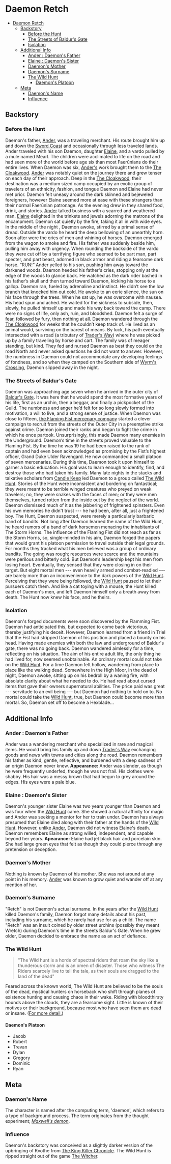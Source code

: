 # Daemon Retch

- [Daemon Retch](#daemon-retch)
    - [Backstory](#backstory)
        - [Before the Hunt](#before-the-hunt)
        - [The Streets of Baldur's Gate<a name="baldur"></a>](#the-streets-of-baldurs-gatea-namebaldur-a)
        - [Isolation<a name="isolation"></a>](#isolationa-nameisolation-a)
    - [Additional Info](#additional-info)
        - [Ander : Daemon's Father](#ander---daemons-father)
        - [Elaine : Daemon's Sister](#elaine---daemons-sister)
        - [Daemon's Mother](#daemons-mother)
        - [Daemon's Surname](#daemons-surname)
        - [The Wild Hunt](#the-wild-hunt)
            - [Daemon's Platoon](#daemons-platoon)
    - [Meta](#meta)
        - [Daemon's Name](#daemons-name)
        - [Influence](#influence)

## Backstory

### Before the Hunt

Daemon's father, [Ander](#ander), was a traveling merchant. His route brought him up and down the [Sword Coast](http://forgottenrealms.wikia.com/wiki/Sword_Coast) and occasionally through less traveled lands. Ander traveled with his son Daemon, daughter [Elaine](#elaine), and a vardo pulled by a mule named Mearl. The children were acclimated to life on the road and had seen more of the world before age six than most Faerûnians do their entire lives. When Daemon was six, [Ander's](#ander) work brought them to the [The Cloakwood](http://forgottenrealms.wikia.com/wiki/Cloak_Wood). [Ander](#ander) was notably quiet on the journey there and grew tenser on each day of their approach. Deep in the [The Cloakwood](http://forgottenrealms.wikia.com/wiki/Cloak_Wood), their destination was a medium sized camp occupied by an exotic group of travelers of an ethnicity, fashion, and tongue Daemon and Elaine had never met prior. Daemon felt uneasy around the dark skinned and bejeweled foreigners, however Elaine seemed more at ease with these strangers than their normal Faerûnian patronage. As the evening drew in they shared food, drink, and stories. [Ander](#ander) talked business with a scarred and weathered man. [Elaine](#elaine) delighted in the trinkets and jewels adorning the matrons of the encampment. Daemon sat quietly by the fire, taking it all in with wide eyes. In the middle of the night , Daemon awoke, stirred by a primal sense of dread. Outside the vardo he heard the deep bellowing of an unearthly horn. Soon after were the cries of men and whining of horses. Daemon emerged from the wagon to smoke and fire. His father was suddenly beside him, pulling him away with urgency. When rounding the backside of the vardo they were cut off by a terrifying figure who seemed to be part man, part specter, and part beast, adorned in black armor and riding a fearsome dark horse. “RUN!” Ander yelled to his son, pushing him away toward the darkened woods. Daemon heeded his father's cries, stopping only at the edge of the woods to glance back. He watched as the dark rider bashed in his father’s skull and then turned toward Daemon, kicking his horse to a gallop. Daemon ran, fueled by adrenaline and instinct. He didn’t see the low branch that knocked him out cold. He awoke to an eerie silence, the sun on his face through the trees. When he sat up, he was overcome with nausea. His head spun and ached. He waited for the sickness to subside, then, slowly, he pulled himself up and made his way back toward the camp. There were no signs of life, only ash, ruin, and bloodshed. Daemon felt a surge of fear, followed by fury, then nothing at all. Daemon wandered through the [The Cloakwood](http://forgottenrealms.wikia.com/wiki/Cloak_Wood) for weeks that he couldn’t keep track of. He lived as an animal would, surviving on the barest of means. By luck, his path eventually intersected with a road (a tributary of [Trader's Way](http://forgottenrealms.wikia.com/wiki/Trader%27s_Way)) where he was picked up by a family traveling by horse and cart. The family was of meager standing, but kind. They fed and nursed Daemon as best they could on the road North and never asked questions he did not want to answer. However, the numbness in Daemon could not accommodate any developing feelings of fondness, and so when they camped on the Southern side of [Wyrm's Crossing](http://1.bp.blogspot.com/-xxM0-3W2VBE/UiJszlAg5SI/AAAAAAAAA5A/6hxXEptdUHw/s1600/Baldur's-Map-from-afar2.jpg), Daemon slipped away in the night.

### The Streets of Baldur's Gate<a name="baldur"></a>

Daemon was approaching age seven when he arrived in the outer city of [Baldur's Gate](http://forgottenrealms.wikia.com/wiki/Baldur%27s_Gate). It was here that he would spend the most formative years of his life, first as an urchin, then a beggar, and finally a pickpocket of the Guild. The numbness and anger he’d felt for so long slowly formed into motivation, a will to live, and a strong sense of justice. When Daemon was close to fifteen, [the Flaming Fist mercenary company](http://forgottenrealms.wikia.com/wiki/Flaming_Fist) started a clever campaign to recruit from the streets of the Outer City in a preemptive strike against crime. Daemon joined their ranks and began to fight the crime in which he once partook. Unsurprisingly, this made Daemon many enemies in the Underground. Daemon’s time in the streets proved valuable to the Flaming Fist. By the time he was 19 he had been raised to the rank of captain and had even been acknowledged as promising by the Fist’s highest officer, Grand Duke Ulder Ravengard. He now commanded a small platoon of seven mercenaries. During this time, Daemon took it upon himself to garner a basic education. His goal was to learn enough to identify, find, and destroy those who had taken his family. Many late nights in the stacks and talkative scholars from [Candle Keep](http://forgottenrealms.wikia.com/wiki/Candlekeep) led Daemon to a group called [The Wild Hunt](#wild-hunt). Stories of the Hunt were inconsistent and bordering on fantastical; they were meant to be terrible winged creatures who preyed on weak travelers; no, they were snakes with the faces of men; or they were men themselves, turned rotten from the inside out by the neglect of the world. Daemon dismissed much of it as the jabbering of frightened spinsters. Even his own memories he didn't trust --- he had been, after all, just a frightened boy. The Hunt, Daemon suspected, were merely a particularly barbaric band of bandits. Not long after Daemon learned the name of the Wild Hunt, he heard rumors of a band of dark horsemen menacing the inhabitants of The Storm Horns. The influence of the Flaming Fist did not reach as far as the Storm Horns, so, single-minded in his aim, Daemon forged the papers that would grant his platoon permission to travel outside their legal grounds. For months they tracked what his men believed was a group of ordinary bandits. The going was rough; resources were scarce and the mountains were perilous and bitterly cold. But Daemon’s leadership kept his men from losing heart. Eventually, they sensed that they were closing in on their target. But eight mortal men --- even heavily armed and combat-readied --- are barely more than an inconvenience to the dark powers of the [Wild Hunt](#wild-hunt). Perceiving that they were being followed, the [Wild Hunt](#wild-hunt) paused to let their pursuers catch them. And like a cat toying with a mouse, the Hunt killed each of Daemon's men, and left Daemon himself only a breath away from death. The Hunt now knew his face, and he theirs.

### Isolation<a name="isolation"></a>

Daemon's forged documents were soon discovered by the Flamming Fist. Daemon had anticipated this, but expected to come back victorious, thereby justifying his deceit. However, Daemon learned from a friend in Triel that the Fist had stripped Daemon of his position and placed a bounty on his head. Having made enemies with both the law and underground of Baldur's gate, there was no going back. Daemon wandered aimlessly for a time, reflecting on his situation. The aim of his entire adult life, the only thing he had lived for, now seemed unobtainable. An ordinary mortal could not take on the [Wild Hunt](#wild-hunt). For a time Daemon felt hollow, wandering from place to place like the walking dead. Somewhere in the High Moor, in the dead of night, Daemon awoke, sitting up on his bedroll by a waning fire, with absolute clarity about what he needed to do. He had read about cursed items that gave their owners supernatural abilities. The price paid was great --- servitude to an evil being --- but Daemon had nothing to hold on to. No mortal could take the [Wild Hunt](#wild-hunt), true, but Daemon could become more than mortal. So, Daemon set off to become a Hexblade...

## Additional Info

### Ander : Daemon's Father

Ander was a wandering merchant who specialized in rare and magical items. He would bring his family up and down [Trader's Way](http://forgottenrealms.wikia.com/wiki/Trader%27s_Way) exchanging goods and news with towns and cities along the road. Daemon remembers his father as kind, gentle, reflective, and burdened with a deep sadness of an origin Daemon never knew. **Appearance:** Ander was slender, as though he were frequently underfed, though he was not frail. His clothes were shabby. His hair was a messy brown that had begun to grey around the edges. His eyes were a pale blue.

### Elaine : Daemon's Sister

Daemon's younger sister Elaine was two years younger than Daemon and was four when the [Wild Hunt](#wild-hunt) came. She showed a natural affinity for magic and Ander was seeking a mentor for her to train under. Daemon has always presumed that Elaine died along with their father at the hands of the [Wild Hunt](#wild-hunt). However, unlike [Ander](#ander), Daemon did not witness Elaine's death. Daemon remembers Elaine as strong willed, independent, and capable beyond her years. **Apearance:** Elaine had jet black hair and porcelain skin. She had large green eyes that felt as though they could pierce through any pretension or deception.

### Daemon's Mother

Nothing is known by Daemon of his mother. She was not around at any point in his memory. [Ander](#ander) was known to grow quiet and wander off at any mention of her.

### Daemon's Surname

"Retch" is not Daemon's actual surname. In the years after the [Wild Hunt](#wild-hunt) killed Daemon's family, Daemon forgot many details about his past, including his surname, which he rarely had use for as a child. The name "Retch" was an insult coined by older street urchins (possibly they meant Wretch) during Daemon's time in the streets Baldur's Gate. When he grew older, Daemon decided to embrace the name as an act of defiance.

### The Wild Hunt

> "The Wild hunt is a horde of spectral riders that roam the sky like a thunderous storm and is an omen of disaster. Those who witness The Riders scarcely live to tell the tale, as their souls are dragged to the land of the dead"

Feared across the known world, The Wild Hunt are believed to be the souls of the dead, mystical hunters on horseback who shift through planes of existence hunting and causing chaos in their wake. Riding with bloodthirsty hounds above the clouds, they are a fearsome sight. Little is known of their motives or their background, because most who have seen them are dead or insane. ([For more detail.](https://imgur.com/QDPXrR9))

#### Daemon's Platoon

*   Jacob
*   Robert
*   Trevan
*   Dylan
*   Gregory
*   Dominic
*   Ryan

## Meta

### Daemon's Name

The character is named after the computing term, 'daemon', which refers to a type of background process. The term originates from the thought experiment; [_Maxwell's demon_](https://en.wikipedia.org/wiki/Maxwell%27s_demon).

### Influence

Daemon's backstory was conceived as a slightly darker version of the upbringing of Kvothe from [The King Killer Chronicle](https://en.wikipedia.org/wiki/The_Kingkiller_Chronicle). The Wild Hunt is ripped straight out of the game [The Witcher](http://thewitcher.com/en/witcher3).